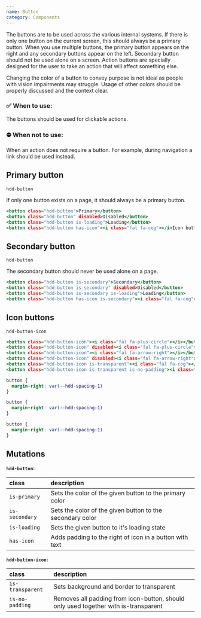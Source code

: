 ```yaml
---
name: Button
category: Components
---
```


The buttons are to be used across the various internal systems. If there is only one button on the current screen, this should always be a primary button. When you use multiple buttons, the primary button appears on the right and any secondary buttons appear on the left. Secondary button should not be used alone on a screen. Action buttons are specially designed for the user to take an action that will affect something else.

Changing the color of a button to convey purpose is not ideal as people with vision impairments may struggle. Usage of other colors should be properly discussed and the context clear.

### ✅ When to use: 
The buttons should be used for clickable actions. 

### ⛔ When not to use:
When an action does not require a button. For example, during navigation a link should be used instead.


## Primary button
`hdd-button`

If only one button exists on a page, it should always be a primary button. 

```primary-button.html
<button class="hdd-button">Primary</button>
<button class="hdd-button" disabled>Disabled</button>
<button class="hdd-button is-loading">Loading</button>
<button class="hdd-button has-icon"><i class="fal fa-cog"></i>Icon button</button>
```

## Secondary button
`hdd-button`

The secondary button should never be used alone on a page.

```secondary-button.html
<button class="hdd-button is-secondary">Secondary</button>
<button class="hdd-button is-secondary" disabled>Disabled</button>
<button class="hdd-button is-secondary is-loading">Loading</button>
<button class="hdd-button has-icon is-secondary"><i class="fal fa-cog"></i>Icon button</button>
```

## Icon buttons
`hdd-button-icon`


```icon-button.html
<button class="hdd-button-icon"><i class="fal fa-plus-circle"></i></button>
<button class="hdd-button-icon" disabled><i class="fal fa-plus-circle"></i></button>
<button class="hdd-button-icon"><i class="fal fa-arrow-right"></i></button>
<button class="hdd-button-icon" disabled><i class="fal fa-arrow-right"></i></button>
<button class="hdd-button-icon is-transparent"><i class="fal fa-cog"></i></button>
<button class="hdd-button-icon is-transparent is-no-padding"><i class="fal fa-cog"></i></button>
```

```primary-button.css  hidden
button {
  margin-right: var(--hdd-spacing-1)
}
```
```secondary-button.css  hidden
button {
  margin-right: var(--hdd-spacing-1)
}
```
```icon-button.css  hidden
button {
  margin-right: var(--hdd-spacing-1)
}
```

## Mutations
**`hdd-button`:**

| class | description|
| :--- | :--- |
| `is-primary` | Sets the color of the given button to the primary color |
| `is-secondary` | Sets the color of the given button to the secondary color |
| `is-loading` | Sets the given button to it's loading state |
| `has-icon` | Adds padding to the right of icon in a button with text |

**`hdd-button-icon`:**

| class | description|
| :--- | :--- |
| `is-transparent` | Sets background and border to transparent |
| `is-no-padding` | Removes all padding from icon-button, should only used together with is-transparent |

